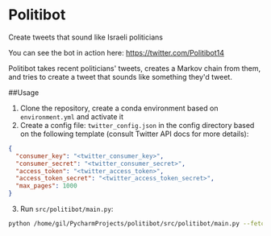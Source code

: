 # Politibot
Create tweets that sound like Israeli politicians

You can see the bot in action here: https://twitter.com/Politibot14

Politibot takes recent politicians' tweets, creates a Markov chain from them, and tries to create a tweet that sounds like something they'd tweet.

##Usage
1. Clone the repository, create a conda environment based on `environment.yml` and activate it
2. Create a config file: `twitter_config.json` in the config directory based on the following template (consult Twitter API docs for more details):
```json
{
  "consumer_key": "<twitter_consumer_key>",
  "consumer_secret": "<twitter_consumer_secret>",
  "access_token": "<twitter_access_token>",
  "access_token_secret": "<twitter_access_token_secret>",
  "max_pages": 1000
}
```
3. Run `src/politibot/main.py`:
```bash
python /home/gil/PycharmProjects/politibot/src/politibot/main.py --fetch
``` 